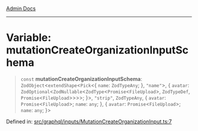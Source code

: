 [Admin Docs](/)

***

# Variable: mutationCreateOrganizationInputSchema

> `const` **mutationCreateOrganizationInputSchema**: `ZodObject`\<`extendShape`\<`Pick`\<\{ `name`: `ZodTypeAny`; \}, `"name"`\>, \{ `avatar`: `ZodOptional`\<`ZodNullable`\<`ZodType`\<`Promise`\<`FileUpload`\>, `ZodTypeDef`, `Promise`\<`FileUpload`\>\>\>\>; \}\>, `"strip"`, `ZodTypeAny`, \{ `avatar`: `Promise`\<`FileUpload`\>; `name`: `any`; \}, \{ `avatar`: `Promise`\<`FileUpload`\>; `name`: `any`; \}\>

Defined in: [src/graphql/inputs/MutationCreateOrganizationInput.ts:7](https://github.com/NishantSinghhhhh/talawa-api/blob/80d33ad4356836957a519774ac35d2e1e92179d5/src/graphql/inputs/MutationCreateOrganizationInput.ts#L7)

